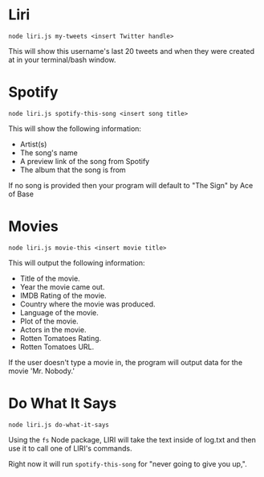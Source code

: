 # Liri
`node liri.js my-tweets <insert Twitter handle>`

This will show this username's last 20 tweets and when they were created at in your terminal/bash window.

# Spotify
`node liri.js spotify-this-song <insert song title>`

This will show the following information:

- Artist(s)
- The song's name
- A preview link of the song from Spotify
- The album that the song is from

If no song is provided then your program will default to "The Sign" by Ace of Base

# Movies
`node liri.js movie-this <insert movie title>`

This will output the following information:

- Title of the movie.
- Year the movie came out.
- IMDB Rating of the movie.
- Country where the movie was produced.
- Language of the movie.
- Plot of the movie.
- Actors in the movie.
- Rotten Tomatoes Rating.
- Rotten Tomatoes URL.

If the user doesn't type a movie in, the program will output data for the movie 'Mr. Nobody.'

# Do What It Says
`node liri.js do-what-it-says`

Using the `fs` Node package, LIRI will take the text inside of log.txt and then use it to call one of LIRI's commands.

Right now it will run `spotify-this-song` for "never going to give you up,".


